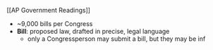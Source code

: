 [[AP Government Readings]]

- ~9,000 bills per Congress
- **Bill**: proposed law, drafted in precise, legal language
	- only a Congressperson may submit a bill, but they may be inf